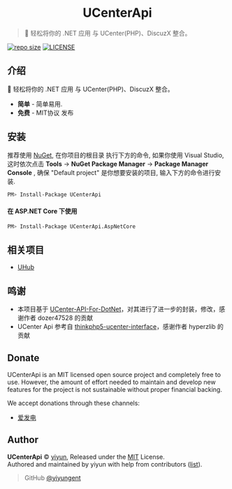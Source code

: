 <p align="center">
</p>
<h1 align="center">UCenterApi</h1>

> 🔗 轻松将你的 .NET 应用 与 UCenter(PHP)、DiscuzX 整合。

[![repo size](https://img.shields.io/github/repo-size/yiyungent/UCenterApi.svg?style=flat)]()
[![LICENSE](https://img.shields.io/github/license/yiyungent/UCenterApi.svg?style=flat)](https://github.com/yiyungent/UCenterApi/blob/master/LICENSE)


<!-- [English](README_en.md) -->

## 介绍

🔗 轻松将你的 .NET 应用 与 UCenter(PHP)、DiscuzX 整合。
 + **简单** - 简单易用.
 + **免费** - MIT协议 发布

## 安装

推荐使用 [NuGet](https://www.nuget.org/packages/UCenterApi), 在你项目的根目录 执行下方的命令, 如果你使用 Visual Studio, 这时依次点击 **Tools** -> **NuGet Package Manager** -> **Package Manager Console** , 确保 "Default project" 是你想要安装的项目, 输入下方的命令进行安装.

```bash
PM> Install-Package UCenterApi
```

#### 在 ASP.NET Core 下使用

```bash
PM> Install-Package UCenterApi.AspNetCore
```

## 相关项目

- [UHub](https://github.com/yiyungent/UHub)
 
## 鸣谢

- 本项目基于 <a href="https://github.com/dozer47528/UCenter-API-For-DotNet" target="_blank">UCenter-API-For-DotNet</a>，对其进行了进一步的封装，修改，感谢作者 dozer47528 的贡献
- UCenter Api 参考自 <a href="https://github.com/hyperzlib/thinkphp5-ucenter-interface" target="_blank">thinkphp5-ucenter-interface</a>，感谢作者 hyperzlib 的贡献

## Donate

UCenterApi is an MIT licensed open source project and completely free to use. However, the amount of effort needed to maintain and develop new features for the project is not sustainable without proper financial backing.

We accept donations through these channels:
- <a href="https://afdian.net/@yiyun" target="_blank">爱发电</a>

## Author

**UCenterApi** © [yiyun](https://github.com/yiyungent), Released under the [MIT](./LICENSE) License.<br>
Authored and maintained by yiyun with help from contributors ([list](https://github.com/yiyungent/UCenterApi/contributors)).

> GitHub [@yiyungent](https://github.com/yiyungent)

